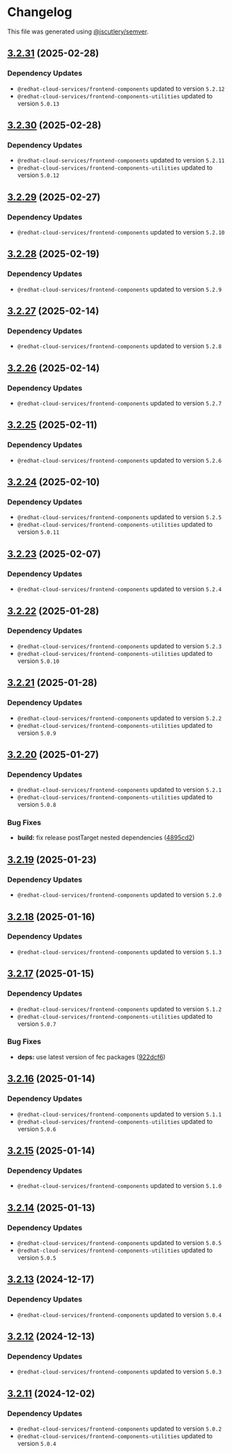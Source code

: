 # Changelog

This file was generated using [@jscutlery/semver](https://github.com/jscutlery/semver).

## [3.2.31](https://github.com/RedHatInsights/frontend-components/compare/@redhat-cloud-services/rule-components-3.2.30...@redhat-cloud-services/rule-components-3.2.31) (2025-02-28)

### Dependency Updates

* `@redhat-cloud-services/frontend-components` updated to version `5.2.12`
* `@redhat-cloud-services/frontend-components-utilities` updated to version `5.0.13`
## [3.2.30](https://github.com/RedHatInsights/frontend-components/compare/@redhat-cloud-services/rule-components-3.2.29...@redhat-cloud-services/rule-components-3.2.30) (2025-02-28)

### Dependency Updates

* `@redhat-cloud-services/frontend-components` updated to version `5.2.11`
* `@redhat-cloud-services/frontend-components-utilities` updated to version `5.0.12`
## [3.2.29](https://github.com/RedHatInsights/frontend-components/compare/@redhat-cloud-services/rule-components-3.2.28...@redhat-cloud-services/rule-components-3.2.29) (2025-02-27)

### Dependency Updates

* `@redhat-cloud-services/frontend-components` updated to version `5.2.10`
## [3.2.28](https://github.com/RedHatInsights/frontend-components/compare/@redhat-cloud-services/rule-components-3.2.27...@redhat-cloud-services/rule-components-3.2.28) (2025-02-19)

### Dependency Updates

* `@redhat-cloud-services/frontend-components` updated to version `5.2.9`
## [3.2.27](https://github.com/RedHatInsights/frontend-components/compare/@redhat-cloud-services/rule-components-3.2.26...@redhat-cloud-services/rule-components-3.2.27) (2025-02-14)

### Dependency Updates

* `@redhat-cloud-services/frontend-components` updated to version `5.2.8`
## [3.2.26](https://github.com/RedHatInsights/frontend-components/compare/@redhat-cloud-services/rule-components-3.2.25...@redhat-cloud-services/rule-components-3.2.26) (2025-02-14)

### Dependency Updates

* `@redhat-cloud-services/frontend-components` updated to version `5.2.7`
## [3.2.25](https://github.com/RedHatInsights/frontend-components/compare/@redhat-cloud-services/rule-components-3.2.24...@redhat-cloud-services/rule-components-3.2.25) (2025-02-11)

### Dependency Updates

* `@redhat-cloud-services/frontend-components` updated to version `5.2.6`
## [3.2.24](https://github.com/RedHatInsights/frontend-components/compare/@redhat-cloud-services/rule-components-3.2.23...@redhat-cloud-services/rule-components-3.2.24) (2025-02-10)

### Dependency Updates

* `@redhat-cloud-services/frontend-components` updated to version `5.2.5`
* `@redhat-cloud-services/frontend-components-utilities` updated to version `5.0.11`
## [3.2.23](https://github.com/RedHatInsights/frontend-components/compare/@redhat-cloud-services/rule-components-3.2.22...@redhat-cloud-services/rule-components-3.2.23) (2025-02-07)

### Dependency Updates

* `@redhat-cloud-services/frontend-components` updated to version `5.2.4`
## [3.2.22](https://github.com/RedHatInsights/frontend-components/compare/@redhat-cloud-services/rule-components-3.2.21...@redhat-cloud-services/rule-components-3.2.22) (2025-01-28)

### Dependency Updates

* `@redhat-cloud-services/frontend-components` updated to version `5.2.3`
* `@redhat-cloud-services/frontend-components-utilities` updated to version `5.0.10`
## [3.2.21](https://github.com/RedHatInsights/frontend-components/compare/@redhat-cloud-services/rule-components-3.2.20...@redhat-cloud-services/rule-components-3.2.21) (2025-01-28)

### Dependency Updates

* `@redhat-cloud-services/frontend-components` updated to version `5.2.2`
* `@redhat-cloud-services/frontend-components-utilities` updated to version `5.0.9`
## [3.2.20](https://github.com/RedHatInsights/frontend-components/compare/@redhat-cloud-services/rule-components-3.2.19...@redhat-cloud-services/rule-components-3.2.20) (2025-01-27)

### Dependency Updates

* `@redhat-cloud-services/frontend-components` updated to version `5.2.1`
* `@redhat-cloud-services/frontend-components-utilities` updated to version `5.0.8`

### Bug Fixes

* **build:** fix release postTarget nested dependencies ([4895cd2](https://github.com/RedHatInsights/frontend-components/commit/4895cd2eba32336a220ddec442916858400ebb3e))

## [3.2.19](https://github.com/RedHatInsights/frontend-components/compare/@redhat-cloud-services/rule-components-3.2.18...@redhat-cloud-services/rule-components-3.2.19) (2025-01-23)

### Dependency Updates

* `@redhat-cloud-services/frontend-components` updated to version `5.2.0`
## [3.2.18](https://github.com/RedHatInsights/frontend-components/compare/@redhat-cloud-services/rule-components-3.2.17...@redhat-cloud-services/rule-components-3.2.18) (2025-01-16)

### Dependency Updates

* `@redhat-cloud-services/frontend-components` updated to version `5.1.3`
## [3.2.17](https://github.com/RedHatInsights/frontend-components/compare/@redhat-cloud-services/rule-components-3.2.16...@redhat-cloud-services/rule-components-3.2.17) (2025-01-15)

### Dependency Updates

* `@redhat-cloud-services/frontend-components` updated to version `5.1.2`
* `@redhat-cloud-services/frontend-components-utilities` updated to version `5.0.7`

### Bug Fixes

* **deps:** use latest version of fec packages ([922dcf6](https://github.com/RedHatInsights/frontend-components/commit/922dcf6795942109d75c77273b546ca7f726b2a8))

## [3.2.16](https://github.com/RedHatInsights/frontend-components/compare/@redhat-cloud-services/rule-components-3.2.15...@redhat-cloud-services/rule-components-3.2.16) (2025-01-14)

### Dependency Updates

* `@redhat-cloud-services/frontend-components` updated to version `5.1.1`
* `@redhat-cloud-services/frontend-components-utilities` updated to version `5.0.6`
## [3.2.15](https://github.com/RedHatInsights/frontend-components/compare/@redhat-cloud-services/rule-components-3.2.14...@redhat-cloud-services/rule-components-3.2.15) (2025-01-14)

### Dependency Updates

* `@redhat-cloud-services/frontend-components` updated to version `5.1.0`
## [3.2.14](https://github.com/RedHatInsights/frontend-components/compare/@redhat-cloud-services/rule-components-3.2.13...@redhat-cloud-services/rule-components-3.2.14) (2025-01-13)

### Dependency Updates

* `@redhat-cloud-services/frontend-components` updated to version `5.0.5`
* `@redhat-cloud-services/frontend-components-utilities` updated to version `5.0.5`
## [3.2.13](https://github.com/RedHatInsights/frontend-components/compare/@redhat-cloud-services/rule-components-3.2.12...@redhat-cloud-services/rule-components-3.2.13) (2024-12-17)

### Dependency Updates

* `@redhat-cloud-services/frontend-components` updated to version `5.0.4`
## [3.2.12](https://github.com/RedHatInsights/frontend-components/compare/@redhat-cloud-services/rule-components-3.2.11...@redhat-cloud-services/rule-components-3.2.12) (2024-12-13)

### Dependency Updates

* `@redhat-cloud-services/frontend-components` updated to version `5.0.3`
## [3.2.11](https://github.com/RedHatInsights/frontend-components/compare/@redhat-cloud-services/rule-components-3.2.10...@redhat-cloud-services/rule-components-3.2.11) (2024-12-02)

### Dependency Updates

* `@redhat-cloud-services/frontend-components` updated to version `5.0.2`
* `@redhat-cloud-services/frontend-components-utilities` updated to version `5.0.4`
